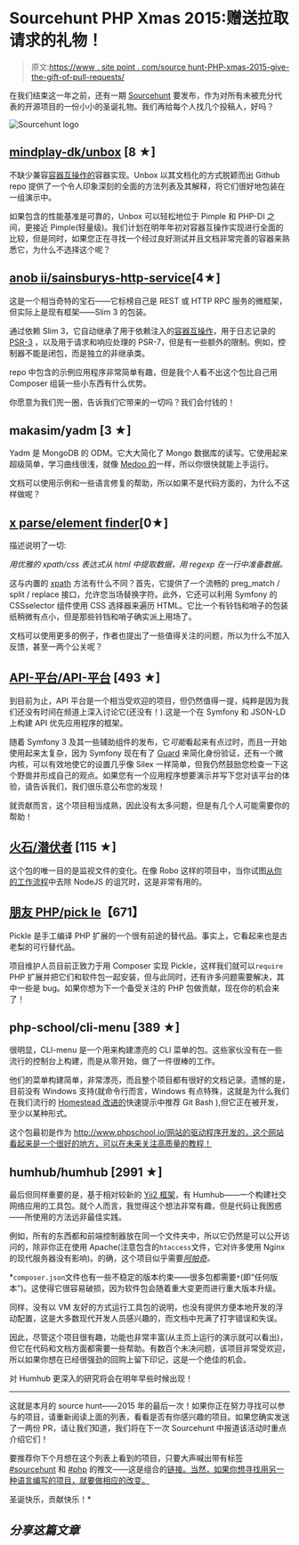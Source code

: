 # Sourcehunt PHP Xmas 2015:赠送拉取请求的礼物！

> 原文:[https://www . site point . com/source hunt-PHP-xmas-2015-give-the-gift-of-pull-requests/](https://www.sitepoint.com/sourcehunt-php-xmas-2015-give-the-gift-of-pull-requests/)

在我们结束这一年之前，还有一期 [Sourcehunt](https://www.sitepoint.com/sourcehunt-hacktoberfest-2015-edition-hack-to-glory) 要发布，作为对所有未被充分代表的开源项目的一份小小的圣诞礼物。我们再给每个人找几个投稿人，好吗？

![Sourcehunt logo](../Images/407bcf1bded70a8c020759619779150b.png)

## [mindplay-dk/unbox](https://github.com/mindplay-dk/unbox) [8 ★]

不缺少兼容[容器互操作的](https://github.com/container-interop/container-interop)容器实现。Unbox 以其文档化的方式脱颖而出 Github repo 提供了一个令人印象深刻的全面的方法列表及其解释，将它们很好地包装在一组演示中。

如果包含的性能基准是可靠的，Unbox 可以轻松地位于 Pimple 和 PHP-DI 之间，更接近 Pimple(轻量级)。我们计划在明年年初对容器互操作实现进行全面的比较，但是同时，如果您正在寻找一个经过良好测试并且文档非常完善的容器来熟悉它，为什么不选择这个呢？

## [anob ii/sainsburys-http-service](https://github.com/anobii/sainsburys-http-service)[4★]

这是一个相当奇特的宝石——它标榜自己是 REST 或 HTTP RPC 服务的微框架，但实际上是现有框架——Slim 3 的包装。

通过依赖 Slim 3，它自动继承了用于依赖注入的[容器互操作](https://github.com/container-interop/container-interop)，用于日志记录的 [PSR-3](https://www.sitepoint.com/logging-with-psr-3-to-improve-reusability/) ，以及用于请求和响应处理的 PSR-7，但是有一些额外的限制。例如，控制器不能是闭包，而是独立的非继承类。

repo 中包含的示例应用程序非常简单有趣，但是我个人看不出这个包比自己用 Composer 组装一些小东西有什么优势。

你愿意为我们兜一圈，告诉我们它带来的一切吗？我们会付钱的！

## makasim/yadm [3 ★]

Yadm 是 MongoDB 的 ODM。它大大简化了 Mongo 数据库的读写。它使用起来超级简单，学习曲线很浅，就像 [Medoo 的](https://www.sitepoint.com/getting-started-medoo-examples-use/)一样，所以你很快就能上手运行。

文档可以使用示例和一些语言修复的帮助，所以如果不是代码方面的，为什么不这样做呢？

## [x parse/element finder](https://github.com/xparse/ElementFinder)[0★]

描述说明了一切:

*用优雅的 xpath/css 表达式从 html 中提取数据，用 regexp 在一行中准备数据。*

这与内置的 [xpath](http://php.net/manual/en/simplexmlelement.xpath.php) 方法有什么不同？首先，它提供了一个流畅的 preg_match / split / replace 接口，允许您当场替换字符。此外，它还可以利用 Symfony 的 CSSselector 组件使用 CSS 选择器来遍历 HTML。它比一个有铃铛和哨子的包装纸稍微有点小，但是那些铃铛和哨子确实派上用场了。

文档可以使用更多的例子，作者也提出了一些值得关注的问题，所以为什么不加入反馈，甚至一两个公关呢？

## [API-平台/API-平台](https://github.com/api-platform/api-platform) [493 ★]

到目前为止，API 平台是一个相当受欢迎的项目，但仍然值得一提，纯粹是因为我们还没有时间在频道上深入讨论它(还没有！).这是一个在 Symfony 和 JSON-LD 上构建 API 优先应用程序的框架。

随着 Symfony 3 及其一些辅助组件的发布，它*可能*看起来有点过时，而且一开始使用起来太复杂，因为 Symfony 现在有了 [Guard](https://www.sitepoint.com/easier-authentication-with-guard-in-symfony-3) 来简化身份验证，还有一个微内核，可以有效地使它的设置几乎像 Silex 一样简单，但我仍然鼓励您检查一下这个野兽并形成自己的观点。如果您有一个应用程序想要演示并写下您对该平台的体验，请告诉我们，我们很乐意公布您的发现！

就贡献而言，这个项目相当成熟，因此没有太多问题，但是有几个人可能需要你的帮助！

## [火石/潜伏者](https://github.com/flint/Lurker) [115 ★]

这个包的唯一目的是监视文件的变化。在像 Robo 这样的项目中，当你试图[从你的工作流程](https://www.sitepoint.com/look-ma-no-nodejs-a-php-front-end-workflow-without-node/)中去除 NodeJS 的诅咒时，这是非常有用的。

## [朋友 PHP/pick le](https://github.com/FriendsOfPHP/pickle)【671】

Pickle 是手工编译 PHP 扩展的一个很有前途的替代品。事实上，它看起来也是古老梨的可行替代品。

项目维护人员目前正致力于用 Composer 实现 Pickle，这样我们就可以`require` PHP 扩展并把它们和软件包一起安装，但与此同时，还有许多问题需要解决，其中一些是 bug。如果你想为下一个备受关注的 PHP 包做贡献，现在你的机会来了！

## php-school/cli-menu [389 ★]

很明显，CLI-menu 是一个用来构建漂亮的 CLI 菜单的包。这些家伙没有在一些流行的控制台上构建，而是从零开始，做了一件很棒的工作。

他们的菜单构建简单，非常漂亮，而且整个项目都有很好的文档记录。遗憾的是，目前没有 Windows 支持(就命令行而言，Windows 有点特殊，这就是为什么我们在我们流行的 [Homestead 改进的](https://www.sitepoint.com/quick-tip-get-homestead-vagrant-vm-running/)快速提示中推荐 Git Bash ),但它正在被开发，至少以某种形式。

这个包最初是作为 http://www.phpschool.io/网站的驱动程序开发的，这个网站看起来是一个很好的地方，可以在未来关注高质量的教程！

## humhub/humhub [2991 ★]

最后但同样重要的是，基于相对较新的 [Yii2 框架](https://www.sitepoint.com/7-reasons-choose-yii-2-framework/)，有 Humhub——一个构建社交网络应用的工具包。就个人而言，我觉得这个想法非常有趣，但是代码让我困惑——所使用的方法远非最佳实践。

例如，所有的东西都和前端控制器放在同一个文件夹中，所以它仍然是可以公开访问的，除非你正在使用 Apache(注意包含的`htaccess`文件，它对许多使用 Nginx 的现代服务器没有影响)。的确，这个项目似乎需要[*阿帕奇*](https://www.humhub.org/docs/guide-admin-requirements.html)*。*

 *`composer.json`文件也有一些不稳定的版本约束——很多包都需要`*`(即“任何版本”)。这使得它很容易破损，因为软件包会随着重大变更而进行重大版本升级。

同样，没有以 VM 友好的方式运行工具包的说明，也没有提供方便本地开发的浮动配置，这是大多数现代开发人员感兴趣的，而文档中充满了打字错误和失误。

因此，尽管这个项目很有趣，功能也非常丰富(从主页上运行的演示就可以看出)，但它在代码和文档方面都需要一些帮助。有数百个未决问题，该项目非常受欢迎，所以如果你想在已经很强劲的回购上留下印记，这是一个绝佳的机会。

对 Humhub 更深入的研究将会在明年早些时候出现！

* * *

这就是本月的 source hunt——2015 年的最后一次！如果你正在努力寻找可以参与的项目，请重新阅读上面的列表，看看是否有你感兴趣的项目。如果您确实发送了一两份 PR，请让我们知道，我们将在下一次 Sourcehunt 中报道该活动时重点介绍它们！

要推荐你下个月想在这个列表上看到的项目，只要大声喊出带有标签 [#sourcehunt](https://twitter.com/search?q=#sourcehunt) 和 [#php](https://twitter.com/search?q=#php) 的推文——这是组合的[链接。当然，如果你想寻找用另一种语言编写的项目，就要做相应的改变。](https://twitter.com/search?q=#sourcehunt%20AND%20#php)

圣诞快乐，贡献快乐！* 

## *分享这篇文章*